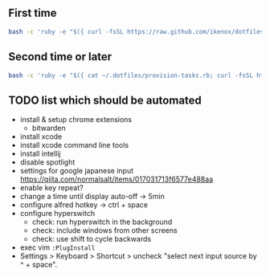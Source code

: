 ## First time

```sh
bash -c 'ruby -e "$({ curl -fsSL https://raw.github.com/ikenox/dotfiles/master/provision-tasks.rb; curl -fsSL https://raw.githubusercontent.com/ikenox/equil/0.2.0/equil.rb; })" essentials'
```

## Second time or later

```sh
bash -c 'ruby -e "$({ cat ~/.dotfiles/provision-tasks.rb; curl -fsSL https://raw.githubusercontent.com/ikenox/equil/0.2.0/equil.rb; })" essentials'
```

## TODO list which should be automated

- install & setup chrome extensions
    - bitwarden
- install xcode
- install xcode command line tools
- install intellij
- disable spotlight
- settings for google japanese input https://qiita.com/normalsalt/items/017031713f6577e488aa
- enable key repeat?
- change a time until display auto-off -> 5min
- configure alfred hotkey -> ctrl + space
- configure hyperswitch
    - check: run hyperswitch in the background
    - check: include windows from other screens
    - check: use shift to cycle backwards
- exec vim `:PlugInstall`
- Settings > Keyboard > Shortcut > uncheck "select next input source by ^ + space".

